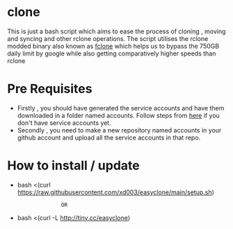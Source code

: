 # clone
This is just a bash script which aims to ease the process of cloning , moving and syncing and other rclone operations.
The script utilises the rclone modded binary also known as [fclone](https://github.com/mawaya/rclone) which helps us to bypass the 750GB daily limit by google while also getting comparatively higher speeds than rclone

# Pre Requisites
* Firstly , you should have generated the service accounts and have them downloaded in a folder named accounts. Follow steps from [here](https://github.com/smartass08/Service-Accounts-to-Google-groups/blob/master/README.md) if you don't have service accounts yet.
* Secondly , you need to make a new repository named accounts in your github account and upload all the service accounts in that repo.

# How to install / update
* bash <(curl https://raw.githubusercontent.com/xd003/easyclone/main/setup.sh)
 
                    OR

* bash <(curl -L http://tiny.cc/easyclone)
